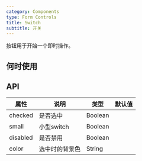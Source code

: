 ```yaml
---
category: Components
type: Form Controls
title: Switch
subtitle: 开关
---
```


按钮用于开始一个即时操作。

## 何时使用


## API



属性 | 说明 | 类型 | 默认值
-----|-----|-----|------
checked | 是否选中 | Boolean | |
small | 小型switch | Boolean | |
disabled | 是否禁用 | Boolean | |
color | 选中时的背景色 | String | |
